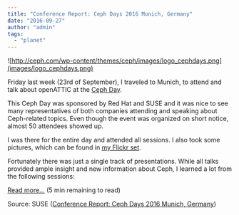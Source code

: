 ```yaml
---
title: "Conference Report: Ceph Days 2016 Munich, Germany"
date: "2016-09-27"
author: "admin"
tags: 
  - "planet"
---
```


![http://ceph.com/wp-content/themes/ceph/images/logo_cephdays.png](images/logo_cephdays.png)

Friday last week (23rd of September), I traveled to Munich, to attend and talk about openATTIC at the [Ceph Day](http://ceph.com/cephdays/ceph-day-munich/).

This Ceph Day was sponsored by Red Hat and SUSE and it was nice to see many representatives of both companies attending and speaking about Ceph-related topics. Even though the event was organized on short notice, almost 50 attendees showed up.

I was there for the entire day and attended all sessions. I also took some pictures, which can be found in [my Flickr set](https://www.flickr.com/photos/lenzgr/albums/72157673306296210).

Fortunately there was just a single track of presentations. While all talks provided ample insight and new information about Ceph, I learned a lot from the following sessions:

[Read more…](/posts/conference-report-ceph-days-2016-munich-germany/) (5 min remaining to read)

Source: SUSE ([Conference Report: Ceph Days 2016 Munich, Germany](https://www.openattic.org/posts/conference-report-ceph-days-2016-munich-germany/))
